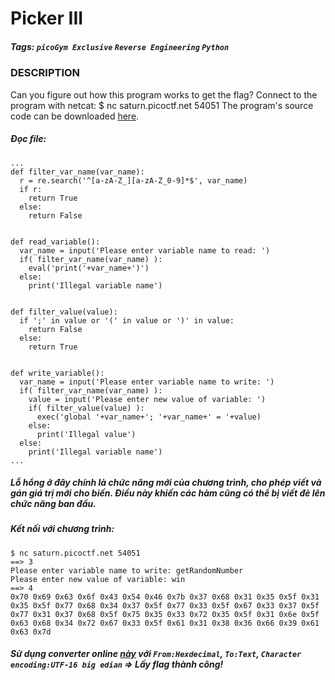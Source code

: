 # Picker III
##### Tags: `picoGym Exclusive` `Reverse Engineering` `Python`
### DESCRIPTION
Can you figure out how this program works to get the flag? Connect to the program with netcat: $ nc saturn.picoctf.net 54051 The program's source code can be downloaded [here](https://artifacts.picoctf.net/c/525/picker-III.py).
##### Đọc file:
```
...
def filter_var_name(var_name):
  r = re.search('^[a-zA-Z_][a-zA-Z_0-9]*$', var_name)
  if r:
    return True
  else:
    return False


def read_variable():
  var_name = input('Please enter variable name to read: ')
  if( filter_var_name(var_name) ):
    eval('print('+var_name+')')
  else:
    print('Illegal variable name')


def filter_value(value):
  if ';' in value or '(' in value or ')' in value:
    return False
  else:
    return True


def write_variable():
  var_name = input('Please enter variable name to write: ')
  if( filter_var_name(var_name) ):
    value = input('Please enter new value of variable: ')
    if( filter_value(value) ):
      exec('global '+var_name+'; '+var_name+' = '+value)
    else:
      print('Illegal value')
  else:
    print('Illegal variable name')
...
```
##### Lỗ hổng ở đây chính là chức năng mới của chương trình, cho phép viết và gán giá trị mới cho biến. Điều này khiến các hàm cũng có thể bị viết đè lên chức năng ban đầu.
##### Kết nối với chương trình: 
```
$ nc saturn.picoctf.net 54051 
==> 3
Please enter variable name to write: getRandomNumber
Please enter new value of variable: win
==> 4
0x70 0x69 0x63 0x6f 0x43 0x54 0x46 0x7b 0x37 0x68 0x31 0x35 0x5f 0x31 0x35 0x5f 0x77 0x68 0x34 0x37 0x5f 0x77 0x33 0x5f 0x67 0x33 0x37 0x5f 0x77 0x31 0x37 0x68 0x5f 0x75 0x35 0x33 0x72 0x35 0x5f 0x31 0x6e 0x5f 0x63 0x68 0x34 0x72 0x67 0x33 0x5f 0x61 0x31 0x38 0x36 0x66 0x39 0x61 0x63 0x7d 
```
##### Sử dụng converter online [này](https://www.rapidtables.com/convert/number/hex-to-ascii.html) với `From:Hexdecimal`, `To:Text`, `Character encoding:UTF-16 big edian` => Lấy flag thành công!

